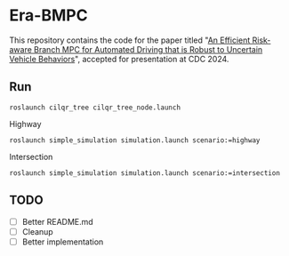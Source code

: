 # Era-BMPC
This repository contains the code for the paper titled "[An Efficient Risk-aware Branch MPC for Automated Driving that is
Robust to Uncertain Vehicle Behaviors](https://ieeexplore.ieee.org/document/10886383)", accepted for presentation at CDC 2024.

## Run
```
roslaunch cilqr_tree cilqr_tree_node.launch 
```

Highway

```
roslaunch simple_simulation simulation.launch scenario:=highway
```

Intersection

```
roslaunch simple_simulation simulation.launch scenario:=intersection
```

## TODO
- [ ] Better README.md
- [ ] Cleanup
- [ ] Better implementation